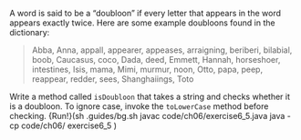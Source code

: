 A word is said to be a “doubloon” if every letter that appears in the word appears exactly twice. Here are some example doubloons found in the dictionary:



> Abba, Anna, appall, appearer, appeases, arraigning, beriberi, bilabial, boob, Caucasus, coco, Dada, deed, Emmett, Hannah, horseshoer, intestines, Isis, mama, Mimi, murmur, noon, Otto, papa, peep, reappear, redder, sees, Shanghaiings, Toto


Write a method called `isDoubloon` that takes a string and checks whether it is a doubloon. To ignore case, invoke the `toLowerCase` method before checking.  {Run!}(sh .guides/bg.sh javac code/ch06/exercise6_5.java java -cp code/ch06/ exercise6_5 )